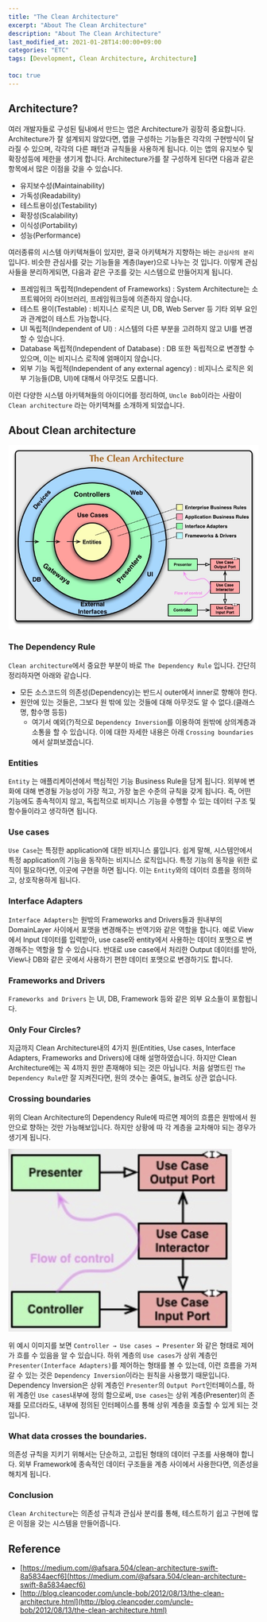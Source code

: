 ```yaml
---
title: "The Clean Architecture"
excerpt: "About The Clean Architecture"
description: "About The Clean Architecture"
last_modified_at: 2021-01-28T14:00:00+09:00
categories: "ETC"
tags: [Development, Clean Architecture, Architecture]

toc: true
---
```


## Architecture?
여러 개발자들로 구성된 팀내에서 만드는 앱은 Architecture가 굉장히 중요합니다.
Architecture가 잘 설계되지 않았다면, 앱을 구성하는 기능들은 각각의 구현방식이 달라질 수 있으며, 각각의 다른 패턴과 규칙들을 사용하게 됩니다.
이는 앱의 유지보수 및 확장성등에 제한을 생기게 합니다.
Architecture가를 잘 구성하게 된다면 다음과 같은 항목에서 많은 이점을 갖을 수 있습니다.

- 유지보수성(Maintainability)
- 가독성(Readability)
- 테스트용이성(Testability)
- 확장성(Scalability)
- 이식성(Portability)
- 성능(Performance)

여러종류의 시스템 아키텍쳐들이 있지만, 결국 아키텍쳐가 지향하는 바는 `관심사의 분리`입니다. 비슷한 관심사를 갖는 기능들을 계층(layer)으로 나누는 것 입니다.
이렇게 관심사들을 분리하게되면, 다음과 같은 구조를 갖는 시스템으로 만들어지게 됩니다.

- 프레임워크 독립적(Independent of Frameworks) : System Architecture는 소프트웨어의 라이브러리, 프레임워크등에 의존하지 않습니다.
- 테스트 용이(Testable) : 비지니스 로직은 UI, DB, Web Server 등 기타 외부 요인과 관계없이 테스트 가능합니다.
- UI 독립적(Independent of UI) : 시스템의 다른 부분을 고려하지 않고 UI를 변경할 수 있습니다.
- Database 독립적(Independent of Database) : DB 또한 독립적으로 변경할 수 있으며, 이는 비지니스 로직에 얽매이지 않습니다.
- 외부 기능 독립적(Independent of any external agency) : 비지니스 로직은 외부 기능들(DB, UI)에 대해서 아무것도 모릅니다.

이런 다양한 시스템 아키텍쳐들의 아이디어를 정리하여, `Uncle Bob`이라는 사람이 `Clean architecture` 라는 아키텍쳐를 소개하게 되었습니다.

## About Clean architecture

![TheCleanArchitecture](/assets/images/post/cleanArchitecture/theCleanArchitecture.jpg)

### The Dependency Rule
`Clean architecture`에서 중요한 부분이 바로 `The Dependency Rule` 입니다.
간단히 정리하자면 아래와 같습니다.
- 모든 소스코드의 의존성(Dependency)는 반드시 outer에서 inner로 향해야 한다.
- 원안에 있는 것들은, 그보다 원 밖에 있는 것들에 대해 아무것도 알 수 없다.(클래스명, 함수명 등등)
  - 여기서 예외(?)적으로 `Dependency Inversion`를 이용하여 원밖에 상의계층과 소통을 할 수 있습니다. 이에 대한 자세한 내용은 아래 `Crossing boundaries`에서 살펴보겠습니다.

### Entities
`Entity` 는 애플리케이션에서 핵심적인 기능 Business Rule을 담게 됩니다. 외부에 변화에 대해 변경될 가능성이 가장 적고, 가장 높은 수준의 규칙을 갖게 됩니다.
즉, 어떤 기능에도 종속적이지 않고, 독립적으로 비지니스 기능을 수행할 수 있는 데이터 구조 및 함수들이라고 생각하면 됩니다.

### Use cases
`Use Case`는 특정한 application에 대한 비지니스 룰입니다. 쉽게 말해, 시스템안에서 특정 application의 기능을 동작하는 비지니스 로직입니다. 특정 기능의 동작을 위한 로직이 필요하다면, 이곳에 구현을 하면 됩니다.
이는 `Entity`와의 데이터 흐름을 정의하고, 상호작용하게 됩니다.

### Interface Adapters
`Interface Adapters`는 원밖의 Frameworks and Drivers들과 원내부의 DomainLayer 사이에서 포맷을 변경해주는 번역기와 같은 역할을 합니다.
예로 View에서 Input 데이터를 입력받아, use case와 entity에서 사용하는 데이터 포맷으로 변경해주는 역할을 할 수 있습니다.
반대로 use case에서 처리한 Output 데이터를 받아, View나 DB와 같은 곳에서 사용하기 편한 데이터 포맷으로 변경하기도 합니다.

### Frameworks and Drivers
`Frameworks and Drivers` 는 UI, DB, Framework 등와 같은 외부 요소들이 포함됩니다.

### Only Four Circles?
지금까지 Clean Architecture내의 4가지 원(Entities, Use cases, Interface Adapters, Frameworks and Drivers)에 대해 설명하였습니다.
하지만 Clean Architecture에는 꼭 4까지 원만 존재해야 되는 것은 아닙니다. 처음 설명드린 `The Dependency Rule`만 잘 지켜진다면, 원의 갯수는 줄여도, 늘려도 상관 없습니다.

### Crossing boundaries
위의 Clean Architecture의 Dependency Rule에 따르면 제어의 흐름은 원밖에서 원안으로 향하는 것만 가능해보입니다.
하지만 상황에 따 각 계층을 교차해야 되는 경우가 생기게 됩니다.

![Crossing boundaries](/assets/images/post/cleanArchitecture/crossingBoundaries.png)

위 예시 이미지를 보면 `Controller → Use cases → Presenter` 와 같은 형태로 제어가 흐를 수 있음을 알 수 있습니다.
하위 계층의 `Use cases`가 상위 계층인 `Presenter(Interface Adapters)`를 제어하는 형태를 볼 수 있는데, 이런 흐름을 가져갈 수 있는 것은 `Dependency Inversion`이라는 원칙을 사용했기 때문입니다.
Dependency Inversion은 상위 계층인 `Presenter`의 `Output Port`인터페이스를, 하위 계층인 `Use cases`내부에 정의 함으로써, `Use cases`는 상위 계층(Presenter)의 존재를 모르더라도, 내부에 정의된 인터페이스를 통해 상위 계층을 호출할 수 있게 되는 것 입니다.

### What data crosses the boundaries.
의존성 규칙을 지키기 위해서는 단순하고, 고립된 형태의 데이터 구조를 사용해야 합니다.
외부 Framework에 종속적인 데이터 구조들을 계층 사이에서 사용한다면, 의존성을 해치게 됩니다.

### Conclusion
`Clean Architecture`는 의존성 규칙과 관심사 분리를 통해, 테스트하기 쉽고 구현에 많은 이점을 갖는 시스템을 만들어줍니다.

## Reference
* [https://medium.com/@afsara.504/clean-architecture-swift-8a5834aecf6](https://medium.com/@afsara.504/clean-architecture-swift-8a5834aecf6)
* [http://blog.cleancoder.com/uncle-bob/2012/08/13/the-clean-architecture.html](http://blog.cleancoder.com/uncle-bob/2012/08/13/the-clean-architecture.html)
